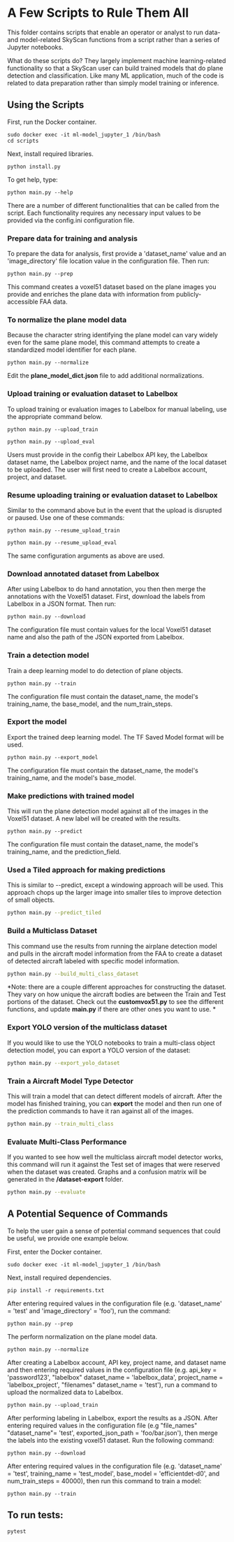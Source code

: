 # A Few Scripts to Rule Them All

This folder contains scripts that enable an operator or analyst to run data- and model-related SkyScan
functions from a script rather than a series of Jupyter notebooks. 

What do these scripts do? They largely implement machine learning-related functionality so that a
SkyScan user can build trained models that do plane detection and classification. Like many ML
application, much of the code is related to data preparation rather than simply model training or
inference.

## Using the Scripts

First, run the Docker container.

```
sudo docker exec -it ml-model_jupyter_1 /bin/bash
cd scripts
```

Next, install required libraries.

```
python install.py
```

To get help, type:

```
python main.py --help
```

There are a number of different functionalities that can be called from the script. Each
functionality requires any necessary input values to be provided via the config.ini
configuration file.

### Prepare data for training and analysis

To prepare the data for analysis, first provide a 'dataset_name' value and an 'image_directory'
file location value in the configuration file. Then run:

```
python main.py --prep
```

This command creates a voxel51 dataset based on the plane images you provide and enriches the
plane data with information from publicly-accessible FAA data.

### To normalize the plane model data

Because the character string identifying the plane model can vary widely even for the same plane model, this command
attempts to create a standardized model identifier for each plane. 

```
python main.py --normalize
```

Edit the **plane_model_dict.json** file to add additional normalizations.

### Upload training or evaluation dataset to Labelbox

To upload training or evaluation images to Labelbox for manual labeling, use the appropriate command below.

```
python main.py --upload_train
```

```
python main.py --upload_eval
```

Users must provide in the config their Labelbox API key, the Labelbox dataset name, the Labelbox project name, and the
name of the local dataset to be uploaded. The user will first need to create a Labelbox account, project, and dataset.

### Resume uploading training or evaluation dataset to Labelbox

Similar to the command above but in the event that the upload is disrupted or paused. Use one of these commands:

```
python main.py --resume_upload_train
```

```
python main.py --resume_upload_eval
```

The same configuration arguments as above are used.

### Download annotated dataset from Labelbox

After using Labelbox to do hand annotation, you then then merge the annotations with the Voxel51 dataset. First, download
the labels from Labelbox in a JSON format. Then run:

```
python main.py --download
```

The configuration file must contain values for the local Voxel51 dataset name and also the path of the JSON exported from Labelbox.

### Train a detection model

Train a deep learning model to do detection of plane objects.

```
python main.py --train
```

The configuration file must contain the dataset_name, the model's training_name, the base_model, and the num_train_steps.

### Export the model

Export the trained deep learning model. The TF Saved Model format will be used.

```
python main.py --export_model
```

The configuration file must contain the dataset_name, the model's training_name, and the model's base_model.

### Make predictions with trained model

This will run the plane detection model against all of the images in the Voxel51 dataset. A new label will be created with the results.

```
python main.py --predict
```

The configuration file must contain the dataset_name, the model's training_name, and the prediction_field.

### Used a Tiled approach for making predictions

This is similar to --predict, except a windowing approach will be used. This approach chops up the larger image into smaller tiles to improve detection of small objects.

```bash
python main.py --predict_tiled
```

### Build a Multiclass Dataset

This command use the results from running the airplane detection model and pulls in the aircraft model information from the FAA to create a dataset of detected aircraft labeled with specific model information.

```bash
python main.py --build_multi_class_dataset
```

*Note: there are a couple different approaches for constructing the dataset. They vary on how unique the aircraft bodies are between the Train and Test portions of the dataset. Check out the **customvox51.py** to see the different functions, and update **main.py** if there are other ones you want to use. *

### Export YOLO version of the multiclass dataset

If you would like to use the YOLO notebooks to train a multi-class object detection model, you can export a YOLO version of the dataset:

```bash
python main.py --export_yolo_dataset
```

### Train a Aircraft Model Type Detector

This will train a model that can detect different models of aircraft. After the model has finished training, you can **export** the model and then run one of the prediction commands to have it ran against all of the images.

```bash
python main.py --train_multi_class
```


### Evaluate Multi-Class Performance

If you wanted to see how well the multiclass aircraft model detector works, this command will run it against the Test set of images that were reserved when the dataset was created. Graphs and a confusion matrix will be generated in the **/dataset-export** folder.

```bash
python main.py --evaluate
```


## A Potential Sequence of Commands

To help the user gain a sense of potential command sequences that could be useful, we provide one example
below.

First, enter the Docker container.

```
sudo docker exec -it ml-model_jupyter_1 /bin/bash
```

Next, install required dependencies.

```
pip install -r requirements.txt
```

After entering required values in the configuration file (e.g. 'dataset_name' = 'test' and 'image_directory' = 'foo'),
run the command:

```
python main.py --prep
```

The perform normalization on the plane model data.

```
python main.py --normalize
```

After creating a Labelbox account, API key, project name, and dataset name and then entering required values in the configuration file (e.g. api_key = 'password123', "labelbox" dataset_name = 'labelbox_data', project_name = 'labelbox_project', "filenames" dataset_name = 'test'), run a command to upload
the normalized data to Labelbox.

```
python main.py --upload_train
```

After performing labeling in Labelbox, export the results as a JSON. After entering required values in the configuration file (e.g "file_names" "dataset_name"= 'test', exported_json_path = 'foo/bar.json'), then merge the labels into the existing voxel51 dataset. Run the following command:

```
python main.py --download
```

After entering required values in the configuration file (e.g. 'dataset_name' = 'test', training_name = 'test_model', base_model = 'efficientdet-d0', and num_train_steps = 40000), then run this command to train a model:

```
python main.py --train
```        
                       
## To run tests:

```
pytest
```
